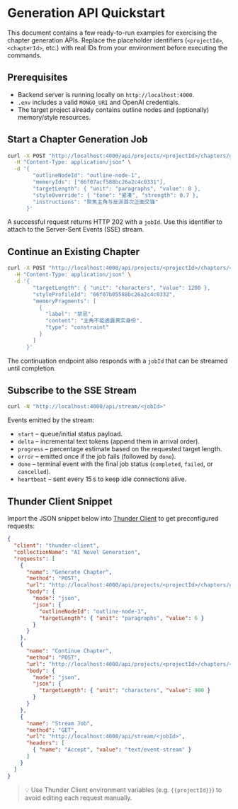 # Generation API Quickstart

This document contains a few ready-to-run examples for exercising the chapter generation APIs. Replace the placeholder identifiers (`<projectId>`, `<chapterId>`, etc.) with real IDs from your environment before executing the commands.

## Prerequisites

- Backend server is running locally on `http://localhost:4000`.
- `.env` includes a valid `MONGO_URI` and OpenAI credentials.
- The target project already contains outline nodes and (optionally) memory/style resources.

## Start a Chapter Generation Job

```bash
curl -X POST "http://localhost:4000/api/projects/<projectId>/chapters/generate" \
  -H "Content-Type: application/json" \
  -d '{
        "outlineNodeId": "outline-node-1",
        "memoryIds": ["66f07acf588bc26a2c4c0331"],
        "targetLength": { "unit": "paragraphs", "value": 8 },
        "styleOverride": { "tone": "紧凑", "strength": 0.7 },
        "instructions": "聚焦主角与反派首次正面交锋"
      }'
```

A successful request returns HTTP 202 with a `jobId`. Use this identifier to attach to the Server-Sent Events (SSE) stream.

## Continue an Existing Chapter

```bash
curl -X POST "http://localhost:4000/api/projects/<projectId>/chapters/<chapterId>/continue" \
  -H "Content-Type: application/json" \
  -d '{
        "targetLength": { "unit": "characters", "value": 1200 },
        "styleProfileId": "66f07b05588bc26a2c4c0332",
        "memoryFragments": [
          {
            "label": "禁忌",
            "content": "主角不能透露真实身份",
            "type": "constraint"
          }
        ]
      }'
```

The continuation endpoint also responds with a `jobId` that can be streamed until completion.

## Subscribe to the SSE Stream

```bash
curl -N "http://localhost:4000/api/stream/<jobId>"
```

Events emitted by the stream:

- `start` – queue/initial status payload.
- `delta` – incremental text tokens (append them in arrival order).
- `progress` – percentage estimate based on the requested target length.
- `error` – emitted once if the job fails (followed by `done`).
- `done` – terminal event with the final job status (`completed`, `failed`, or `cancelled`).
- `heartbeat` – sent every 15 s to keep idle connections alive.

## Thunder Client Snippet

Import the JSON snippet below into [Thunder Client](https://www.thunderclient.com/) to get preconfigured requests:

```json
{
  "client": "thunder-client",
  "collectionName": "AI Novel Generation",
  "requests": [
    {
      "name": "Generate Chapter",
      "method": "POST",
      "url": "http://localhost:4000/api/projects/<projectId>/chapters/generate",
      "body": {
        "mode": "json",
        "json": {
          "outlineNodeId": "outline-node-1",
          "targetLength": { "unit": "paragraphs", "value": 6 }
        }
      }
    },
    {
      "name": "Continue Chapter",
      "method": "POST",
      "url": "http://localhost:4000/api/projects/<projectId>/chapters/<chapterId>/continue",
      "body": {
        "mode": "json",
        "json": {
          "targetLength": { "unit": "characters", "value": 900 }
        }
      }
    },
    {
      "name": "Stream Job",
      "method": "GET",
      "url": "http://localhost:4000/api/stream/<jobId>",
      "headers": [
        { "name": "Accept", "value": "text/event-stream" }
      ]
    }
  ]
}
```

> 💡 Use Thunder Client environment variables (e.g. `{{projectId}}`) to avoid editing each request manually.
